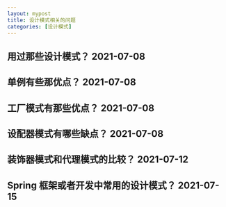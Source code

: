 ```yaml
---
layout: mypost
title: 设计模式相关的问题
categories: [设计模式]
---
```


## 用过那些设计模式？ 2021-07-08

## 单例有些那优点？ 2021-07-08

## 工厂模式有那些优点？ 2021-07-08

## 设配器模式有哪些缺点？ 2021-07-08

## 装饰器模式和代理模式的比较？ 2021-07-12

## Spring 框架或者开发中常用的设计模式？ 2021-07-15